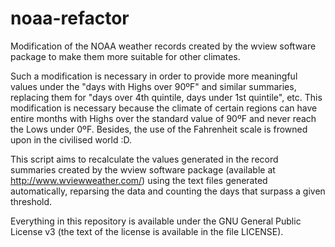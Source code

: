 noaa-refactor
=============

Modification of the NOAA weather records created by the wview software package to make them more suitable for other climates.

Such a modification is necessary in order to provide more meaningful values under the "days with Highs over 90ºF" and similar summaries, replacing them for "days over 4th quintile, days under 1st quintile", etc. This modification is necessary because the climate of certain regions can have entire months with Highs over the standard value of 90ºF and never reach the Lows under 0ºF. Besides, the use of the Fahrenheit scale is frowned upon in the civilised world :D.

This script aims to recalculate the values generated in the record summaries created by the wview software package (available at http://www.wviewweather.com/) using the text files generated automatically, reparsing the data and counting the days that surpass a given threshold.

Everything in this repository is available under the GNU General Public License v3 (the text of the license is available in the file LICENSE).
